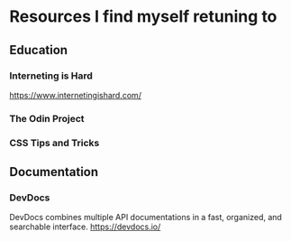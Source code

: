 # Resources I find myself retuning to

## Education

### Interneting is Hard
<https://www.internetingishard.com/>

### The Odin Project

### CSS Tips and Tricks

## Documentation

### DevDocs
DevDocs combines multiple API documentations in a fast, organized, and searchable interface.
<https://devdocs.io/>

